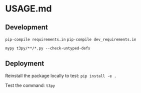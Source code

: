 # USAGE.md

## Development

`pip-compile requirements.in`
`pip-compile dev_requirements.in`

`mypy t3py/**/*.py --check-untyped-defs`

## Deployment

Reinstall the package locally to test:
`pip install -e .`

Test the command:
`t3py`


